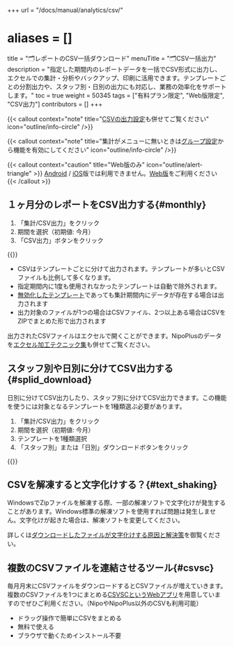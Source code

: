 +++
url = "/docs/manual/analytics/csv/"
# aliases = []
title = "🗂️レポートのCSV一括ダウンロード"
menuTitle = "🗂️CSV一括出力"
description = "指定した期間内のレポートデータを一括でCSV形式に出力し、エクセルでの集計・分析やバックアップ、印刷に活用できます。テンプレートごとの分割出力や、スタッフ別・日別の出力にも対応し、業務の効率化をサポートします。"
toc = true
weight = 50345
tags = ["有料プラン限定", "Web版限定", "CSV出力"]
contributors = []
+++

{{< callout context="note" title="[CSVの出力設定](/docs/manual/analytics/csvoption/)も併せてご覧ください" icon="outline/info-circle" />}}

{{< callout context="note" title="集計がメニューに無いときは[グループ設定](/docs/setup/setting-group/#optionalFunction)から機能を有効にしてください" icon="outline/info-circle" />}}

{{< callout context="caution" title="Web版のみ" icon="outline/alert-triangle" >}}
[Android](/docs/system/mobile-install/#googlePlay) / [iOS](/docs/system/mobile-install/#appStore)版では利用できません。[Web版](/docs/system/mobile-install/#web)をご利用ください
{{< /callout >}}

## １ヶ月分のレポートをCSV出力する{#monthly}

1. 「集計/CSV出力」をクリック
2. 期間を選択（初期値: 今月）
3. 「CSV出力」ボタンをクリック

{{<icatch filename="img/report-csv-export1" msg="たくさんのレポートを１枚のCSVにまとめて出力できるよ。電子化の強みだね" alice="pc">}}

- CSVはテンプレートごとに分けて出力されます。テンプレートが多いとCSVファイルも比例して多くなります。
- 指定期間内に1度も使用されなかったテンプレートは自動で除外されます。
- [無効化したテンプレート](/docs/template/make/#disableTemplate)であっても集計期間内にデータが存在する場合は出力されます
- 出力対象のファイルが1つの場合はCSVファイル、2つ以上ある場合はCSVをZIPでまとめた形で出力されます

出力されたCSVファイルはエクセルで開くことができます。NipoPlusのデータを[エクセル加工テクニック集](/excel/)も併せてご覧ください。

## スタッフ別や日別に分けてCSV出力する{#splid_download}

日別に分けてCSV出力したり、スタッフ別に分けてCSV出力できます。この機能を使うには対象となるテンプレートを1種類選ぶ必要があります。

1. 「集計/CSV出力」をクリック
2. 期間を選択（初期値: 今月）
3. テンプレートを1種類選択
4. 「スタッフ別」または「日別」ダウンロードボタンをクリック

{{<icatch filename="img/selectable-csv-download" msg="日別やスタッフ別に分けてレポートのダウンロードが可能です">}}

## CSVを解凍すると文字化けする？{#text_shaking}

WindowsでZipファイルを解凍する際、一部の解凍ソフトで文字化けが発生することがあります。Windows標準の解凍ソフトを使用すれば問題は発生しません。文字化けが起きた場合は、解凍ソフトを変更してください。

詳しくは[ダウンロードしたファイルが文字化けする原因と解決策](/tech/other/mojibake/)を御覧ください。

## 複数のCSVファイルを連結させるツール{#csvsc}

毎月月末にCSVファイルをダウンロードするとCSVファイルが増えていきます。
複数のCSVファイルを1つにまとめる[CSVSCというWebアプリ](/tips/csvsc/)を用意していますのでぜひご利用ください。（NipoやNipoPlus以外のCSVも利用可能）

- ドラッグ操作で簡単にCSVをまとめる
- 無料で使える
- ブラウザで動くためインストール不要
